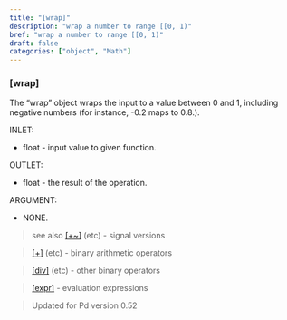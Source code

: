 ```yaml
---
title: "[wrap]"
description: "wrap a number to range [[0, 1)"
bref: "wrap a number to range [[0, 1)"
draft: false
categories: ["object", "Math"]
---
```


### [wrap]

The “wrap” object wraps the input to a value between 0 and 1, including negative numbers (for instance, -0.2 maps to 0.8.).

INLET:

- float - input value to given function.

OUTLET:

- float - the result of the operation.

ARGUMENT:

- NONE.
 
> see also [[+~]](../plus~) (etc) - signal versions

> [[+]](../plus) (etc) - binary arithmetic operators

> [[div]](../div) (etc) - other binary operators

> [[expr]](../expr-family) - evaluation expressions

> Updated for Pd version 0.52
 
